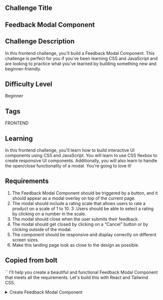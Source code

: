 ## Challenge Title
## Feedback Modal Component

## Challenge Description
In this frontend challenge, you'll build a Feedback Modal Component. 
This challenge is perfect for you if you've been learning CSS and JavaScript and are looking to practice
what you've learned by building something new and beginner-friendly.

## Difficulty Level
Beginner

## Tags
FRONTEND

## Learning
In this frontend challenge, you'll learn how to build interactive UI components using CSS and JavaScript. 
You will learn to use CSS flexbox to create responsive UI components. Additionally, you will also learn to 
handle the open/close functionality of a modal. You're going to love it!

## Requirements
1. The Feedback Modal Component should be triggered by a button, and it should appear as a modal overlay on top of the current page.
2. The modal should include a rating scale that allows users to rate a product on a scale of 1 to 10.
3 .Users should be able to select a rating by clicking on a number in the scale.
4. The modal should close when the user submits their feedback.
5. The modal should get closed by clicking on a “Cancel” button or by clicking outside of the modal.
6. The component should be responsive and display correctly on different screen sizes.
7. Make this landing page look as close to the design as possible.
## Copied from bolt 
``
I'll help you create a beautiful and functional Feedback Modal Component that meets all the requirements. Let's build this with React and Tailwind CSS.

<details>
  <summary>Create Feedback Modal Component</summary>

  ~~create src/components/FeedbackModal.tsx
  ~~create src/App.tsx
  ~~Start application
  ```
    npm run dev
  ```

</details>
